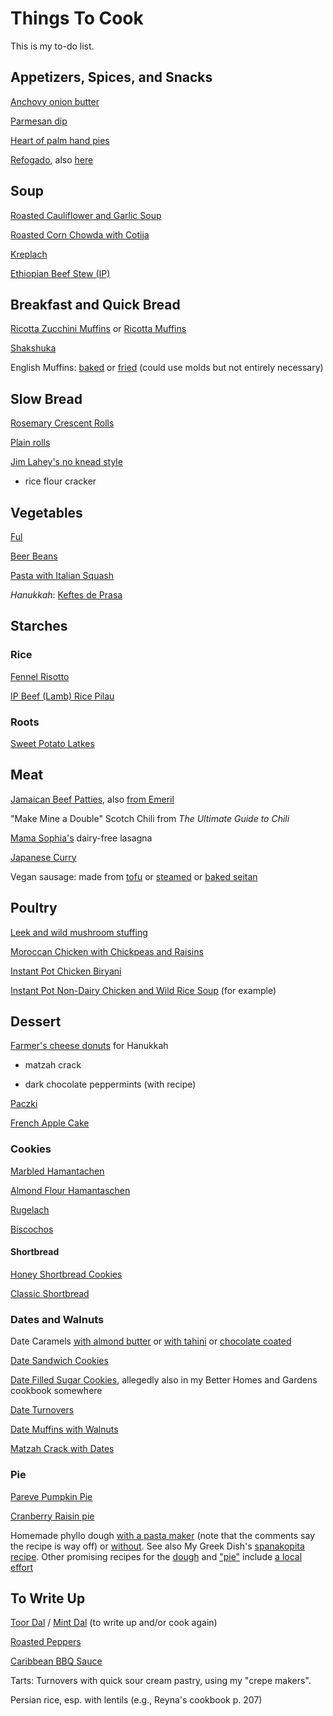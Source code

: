 # Things To Cook

This is my to-do list.


## Appetizers, Spices, and Snacks

[Anchovy onion butter](http://food52.com/recipes/26778-anchovy-onion-butter)

[Parmesan dip](https://www.thekitchn.com/entertaining-recipe-creamy-parmesan-dip-recipes-from-the-kitchn-187441)

[Heart of palm hand pies](https://www.iheartbrazil.com/hearts-of-palm-hand-pies/)

[Refogado](https://braziliankitchenabroad.com/brazilian-sofrito/), also [here](https://www.iheartbrazil.com/brazilian-sofrito-recipe/)

## Soup

[Roasted Cauliflower and Garlic Soup](http://cookingwithcurls.com/2017/01/09/roasted-cauliflower-garlic-soup/)

[Roasted Corn Chowda with Cotija](https://smittenkitchen.com/2017/08/corn-chowder-with-chile-lime-and-cotija/)

[Kreplach](https://www.epicurious.com/recipes/food/views/kreplach-236219)

[Ethiopian Beef Stew (IP)](https://twosleevers.com/ethiopian-beef-stew/)

## Breakfast and Quick Bread

[Ricotta Zucchini Muffins](http://www.tasteofbeirut.com/savory-zucchini-and-ricotta-muffins/) or [Ricotta Muffins](https://cafefernando.com/ricotta-and-basil-muffins/)

[Shakshuka](https://toriavey.com/toris-kitchen/shakshuka/)

English Muffins: [baked](http://www.artisanbreadinfive.com/2009/01/25/the-easiest-and-tastiest-homemade-english-muffins) or [fried](http://www.artisanbreadinfive.com/2013/11/01/english-muffins-on-the-stove-top-with-gold-medal-flour-and-red-star-yeast#more-6412) (could use molds but not entirely necessary)

## Slow Bread

[Rosemary Crescent Rolls](http://www.artisanbreadinfive.com/2011/09/21/rosemary-crescent-rolls#more-3285)

[Plain rolls](http://krausnickitchen.com/2012/01/18/no-knead-dinner-rolls-artisan-bread-in-five-minutes-a-day/)

[Jim Lahey's no knead style](http://cooking.nytimes.com/recipes/11376-no-knead-bread)

* rice flour cracker


## Vegetables

[Ful](http://web.archive.org/web/20161109062629/http://www.atasmanian.cooking/blog/2015/3/5/a-fool-for-ful)

[Beer Beans](https://www.markbittman.com/recipes-1/beer-glazed-black-beans)

[Pasta with Italian Squash](https://2sistersrecipes.com/pasta-with-italian-squash-or-calabaza/)

*Hanukkah*: [Keftes de Prasa](https://www.reddit.com/r/JewishCooking/comments/r5bkvs/made_keftes_de_prasa_for_hannukah_instead_of/)

## Starches

### Rice

[Fennel Risotto](http://cooking.nytimes.com/recipes/1016978-caramelized-onion-and-fennel-risotto)

[IP Beef (Lamb) Rice Pilau](https://instantpoteats.com/instant-pot-rice-pilaf-ground-lamb-figs-almonds/)

###  Roots

[Sweet Potato Latkes](https://www.epicurious.com/recipes/food/views/sweet-potato-latkes-105919)


## Meat

[Jamaican Beef Patties](http://www.mylifeasamrs.com/2010/09/jamaican-beef-patties.html), also [from Emeril](http://www.foodnetwork.com/recipes/emeril-lagasse/jamaican-meat-patties-recipe.html)

"Make Mine a Double" Scotch Chili from _The Ultimate Guide to Chili_

[Mama Sophia's](https://sophiaroe.wordpress.com/2015/02/11/recipe-mama-sophias-dairy-free-lasagna/) dairy-free lasagna

[Japanese Curry](https://www.justonecookbook.com/japanese-beef-curry/)

Vegan sausage: made from [tofu](https://minimalistbaker.com/vegan-pepperoni/) or [steamed](https://itdoesnttastelikechicken.com/easy-vegan-seitan-pepperoni/) or [baked seitan](https://www.noracooks.com/vegan-pepperoni/)

## Poultry

[Leek and wild mushroom stuffing](https://www.epicurious.com/recipes/food/views/leek-and-wild-mushroom-stuffing-107292)

[Moroccan Chicken with Chickpeas and Raisins](https://www.thespruceeats.com/chicken-tagine-with-chickpeas-and-raisins-2394713)

[Instant Pot Chicken Biryani](http://www.thasneen.com/cooking/express-biryani-instant-pot-chicken-biryani/)

[Instant Pot Non-Dairy Chicken and Wild Rice Soup](https://lifebeyondthelessonplan.com/instant-pot-wild-rice-and-chicken-soup/) (for example)

## Dessert

[Farmer's cheese donuts](https://momsdish.com/recipe/203/farmers-cheese-doughnuts) for Hanukkah

* matzah crack

* dark chocolate peppermints (with recipe)

[Paczki](https://www.seasonsandsuppers.ca/polish-paczki-donuts-recipe/)

[French Apple Cake](https://12tomatoes.com/easy-french-apple-cake/)


### Cookies

[Marbled Hamantachen](https://smittenkitchen.com/2021/02/marbled-cheesecake-hamantaschen/#comment-1931148)

[Almond Flour Hamantaschen](https://www.kosher.com/recipe/gluten-free-hamantaschen-1242)

[Rugelach](https://www.reddit.com/r/JewishCooking/comments/k5rzrs/made_rugelach_with_the_kids_grandma_goldies_recipe/)

[Biscochos](https://www.bostonjewishmusic.org/biscochos)

#### Shortbread

[Honey Shortbread Cookies](http://www.thecrepesofwrath.com/2013/02/20/honey-shortbread-cookies/)

[Classic Shortbread](https://www.thespruceeats.com/classic-shortbread-recipe-3052187)

### Dates and Walnuts

Date Caramels [with almond butter](https://www.thekitchn.com/how-to-make-vegan-caramels-244025) or [with tahini](https://www.thekitchn.com/recipe-salted-tahini-date-caramels-recipes-from-the-kitchn-195828) or [chocolate coated](https://empoweredsustenance.com/date-caramels/)

[Date Sandwich Cookies](https://www.tasteofhome.com/recipes/date-filled-sandwich-cookies/)

[Date Filled Sugar Cookies](https://ohmysugarhigh.com/soft-and-chewy-date-filled-sugar-cookies/), allegedly also in my Better Homes and Gardens cookbook somewhere

[Date Turnovers](https://www.thespruceeats.com/date-turnovers-3056099)

[Date Muffins with Walnuts](https://www.thespruceeats.com/date-muffins-3056143)

[Matzah Crack with Dates](https://jessicasepel.com/healthy-chocolate-caramel-matzo-slice/)

### Pie

[Pareve Pumpkin Pie](https://jamiegeller.com/recipes/parve-pumpkin-pie/)

[Cranberry Raisin pie](https://www.afamilyfeast.com/cranberry-raisin-pie/)


Homemade phyllo dough [with a pasta maker](https://www.thespruceeats.com/homemade-phyllo-dough-1705600) (note that the comments say the recipe is way off) or [without](https://www.mygreekdish.com/recipe/easy-homemade-phyllo-recipe-beginners/).  See also My Greek Dish's [spanakopita recipe](https://www.mygreekdish.com/recipe/traditional-greek-spinach-pie-spanakopita-recipe-with-homemade-phyllo/).  Other promising recipes for the [dough](https://deliciousfromscratch.com/filo-dough-recipe/) and ["pie"](https://deliciousfromscratch.com/spinach-feta-pie-recipe/) include [a local effort](https://thegarumfactory.net/2020/03/27/saloniki-spanakopita/)

## To Write Up

[Toor Dal](http://chilliandmint.com/2013/12/02/indian-toor-dal-one-of-my-absolute-favourites/) / [Mint Dal](http://www.vegrecipesofindia.com/pudina-moong-dal/) (to write up and/or cook again)

[Roasted Peppers](http://toriavey.com/how-to/2010/02/roasted-bell-peppers/)

[Caribbean BBQ Sauce](http://web.archive.org/web/20150915063423/http://forums.gardenweb.com/discussions/2098748/first-scotch-bonnets-what-sauce-recipes-can-i-make)

Tarts: Turnovers with quick sour cream pastry, using my "crepe makers".

Persian rice, esp. with lentils (e.g., Reyna's cookbook p. 207)
